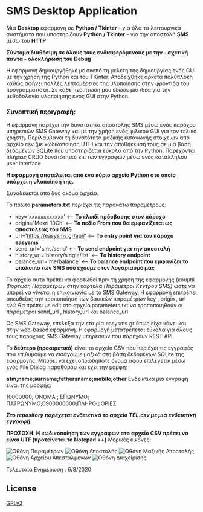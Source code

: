 # SMS Desktop Application

Μια **Desktop** εφαρμογή σε **Python / Tkinter** - για όλα τα λειτουργικά συστήματα που υποστηρίζουν **Python / Tkinter** - για την αποστολή **SMS** μέσω του **HTTP**

**Σύντομα διαθέσιμη σε όλους τους ενδιαφερόμενους με την  - σχετική πάντα - ολοκλήρωση του Debug**  

Η εφαρμογή δημιουργήθηκε με σκοπό τη μελέτη της δημιουργίας ενός GUI με την χρήση της Python και του TKinter. Αποδείχθηκε αρκετά πολύπλοκη καθώς αφήνει πολλές λεπτομέρειες της υλοποίησης στην φροντίδα του προγραμματιστή. Σε κάθε περίπτωση μου έδωσε μια ιδέα για την μεθοδολογία υλοποίησης ενός  GUI στην Python.

### Συνοπτική περιγραφή:  

Η εφαρμογή παρέχει την δυνατότητα αποστολής SMS μέσω ενός παρόχου υπηρεσιών SMS Gateway και με την χρήση ενός φιλικού GUI για τον τελικό χρήστη. Περιλαμβάνει τη δυνατότητα μαζικής εισαγωγής στοιχείων από αρχείο csv (με κωδικοποίηση UTF) και την αποθήκευσή τους σε μια βάση δεδομένων SQLite που υποστηρίζεται εύκολα από την Python. Παρέχονται πλήρεις CRUD δυνατότητες επί των εγγραφών μέσω ενός κατάλληλου user interface

**Η εφαρμογή αποτελείται από ένα κύριο αρχείο Python στο οποίο υπάρχει η υλοποίησή της.** 

Συνοδεύεται από δύο ακόμα αρχεία.

Το πρώτο **parameters.txt** περιέχει τις παρακάτω παραμέτρους: 

 - key='xxxxxxxxxxxx'  <-- **Το κλειδί πρόσβασης στον πάροχο**
 - origin='Mexri 10Ch'  <-- **Το πεδίο From που θα εμφανίζεται ως αποστολέας του SMS**
- url='https://easysms.gr/api/'  <-- **Το entry point για τον πάροχο easysms**
- send_url='sms/send'    <-- **To send endpoint για την αποστολή**
- history_url='history/single/list'  <-- **To history endpoint** 
- balance_url='me/balance' <-- **To balance endpoint που εμφανίζει το υπόλοιπο των SMS που έχουμε στον λογαριασμό μας**


To αρχείο αυτό πρέπει να φορτωθεί πριν τη χρήση της εφαρμογής (κουμπί *Φόρτωση Παραμέτρων* στην καρτέλα *Παράμετροι Κέντρου SMS)* ώστε να μπορεί να γίνεται η επικοινωνία με το SMS Gateway. 
H εφαρμογή επιτρέπει απευθείας την τροποποίηση των βασικών παραμέτρων key , origin , url ενώ θα πρέπει με edit στο αρχείο parameters.txt να τροποποιηθούν οι παράμετροι  send_url , history_url και balance_url

Ως SMS Gateway, επέλεξα την εταιρία easysms.gr όπως είχα κάνει και στην web-based εφαρμογή. Η εφαρμογή μετατρέπεται εύκολα για όλους τους παρόχους SMS Gateway υπηρεσιων που παρέχουν REST API. 

To **δεύτερο (προαιρετικό)** είναι το αρχείο CSV που περιέχει τις εγγραφές που επιθυμούμε να εισάγουμε μαζικά στη βάση δεδομένων SQLite της εφαρμογής.
Μπορεί να έχει οποιοδήποτε όνομα αφού επιλέγεται μέσω ενός File Dialog παραθύρου και έχει την μορφή: 

**afm;name;surname;fathersname;mobile;other**
Ενδεικτικά μια εγγραφή είναι της μορφής: 

10000000; ΟΝΟΜΑ ; ΕΠΩΝΥΜΟ; ΠΑΤΡΩΝΥΜΟ;6900000000;ΠΛΗΡΟΦΟΡΙΕΣ

***Στο repository παρέχεται ενδεικτικά το αρχείο TEL.csv με μια ενδεικτική εγγραφή.*** 

**ΠΡΟΣΟΧΗ: Η κωδικοποίηση των εγγραφών στο αρχείο CSV πρέπει να είναι UTF (προτείνεται το Notepad ++)**
Μερικές εικόνες:

![Οθόνη Παραμέτρων](http://users.sch.gr/chertour/sms_desktop/Screen1.png)
![Οθόνη Αποστολής](http://users.sch.gr/chertour/sms_desktop/Screen2.png)
![Οθόνη Μαζικής Αποστολής](http://users.sch.gr/chertour/sms_desktop/Screen3.png)
![Οθόνη Αρχείου Απεσταλμένων](http://users.sch.gr/chertour/sms_desktop/Screen4.png)
![Οθόνη Διαχείρισης](http://users.sch.gr/chertour/sms_desktop/Screen5.png)



Τελευταία Ενημέρωση : 6/8/2020 

## License
[GPLv3](https://choosealicense.com/licenses/gpl-3.0/)
